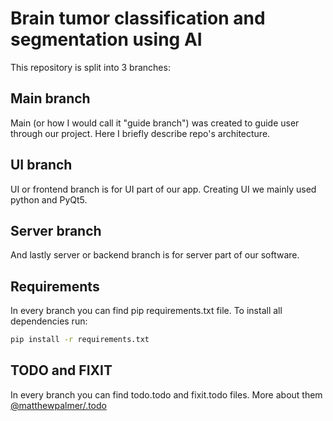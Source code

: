 # Brain tumor classification and segmentation using AI

This repository is split into 3 branches:

## Main branch

Main (or how I would call it "guide branch") was created to guide user through our project. Here I briefly describe repo's architecture.

## UI branch

UI or frontend branch is for UI part of our app. Creating UI we mainly used python and PyQt5.

## Server branch

And lastly server or backend branch is for server part of our software.

## Requirements

In every branch you can find pip requirements.txt file. To install all dependencies run:

``` bash
pip install -r requirements.txt
```

## TODO and FIXIT

In every branch you can find todo.todo and fixit.todo files. More about them [@matthewpalmer/.todo](https://github.com/matthewpalmer/.todo)
